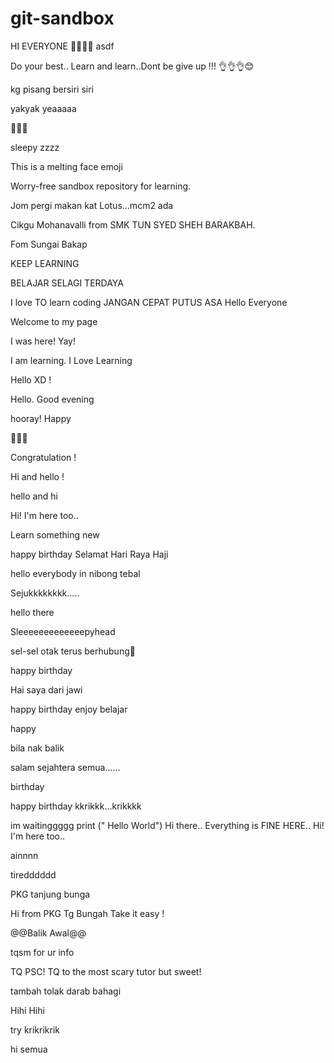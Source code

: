 # git-sandbox

HI EVERYONE  🤩🤩🤩🤩
asdf

Do your best.. Learn and learn..Dont be give up !!! 👌👌👌😊

kg pisang bersiri siri

yakyak yeaaaaa

🫠🫠🫠

sleepy zzzz

This is a melting face emoji

Worry-free sandbox repository for learning.

Jom pergi makan kat Lotus...mcm2 ada

Cikgu Mohanavalli from SMK TUN SYED SHEH BARAKBAH.

Fom Sungai Bakap

KEEP LEARNING

BELAJAR SELAGI TERDAYA

I love TO learn coding
JANGAN CEPAT PUTUS ASA
Hello Everyone

Welcome to my page

I was here! Yay!

I am learning.
I Love Learning

Hello XD !

Hello. Good evening

hooray!
Happy

🤩🤩🤩

Congratulation !

Hi and hello !

hello and hi

Hi! I'm here too..

Learn something new

happy birthday
Selamat Hari Raya Haji

hello everybody in nibong tebal

Sejukkkkkkkk.....

hello there

Sleeeeeeeeeeeeepyhead

sel-sel otak terus berhubung🤣

happy birthday

Hai saya dari jawi


happy birthday
enjoy belajar

happy 

bila nak balik

salam sejahtera semua......

birthday

happy birthday
kkrikkk...krikkkk

im waitinggggg
print (" Hello World")
Hi there.. Everything is FINE HERE.. 
Hi! I'm here too..

ainnnn

tiredddddd

PKG tanjung bunga

Hi from PKG Tg Bungah
Take it easy !


@@Balik Awal@@

tqsm for ur info

TQ PSC! TQ to the most scary tutor but sweet!

tambah tolak darab bahagi


Hihi 
Hihi

try
krikrikrik

hi semua